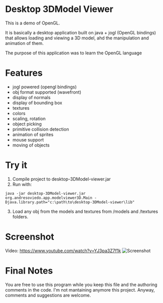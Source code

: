 Desktop 3DModel Viewer
======================

This is a demo of OpenGL. 

It is basically a desktop application built on java + jogl (OpenGL bindings) that allows loading and viewing a 3D model,
ahd the manipulation and animation of them.

The purpose of this application was to learn the OpenGL language


Features
========
  - jogl powered (opengl bindings)
  - obj format supported (wavefront)
  - display of normals
  - display of bounding box 
  - textures
  - colors
  - scaling, rotation
  - object picking
  - primitive collision detection
  - animation of sprites
  - mouse support
  - moving of objects


Try it
======

  1. Compile project to desktop-3DModel-viewer.jar
  2. Run with:
```
java -jar desktop-3DModel-viewer.jar org.andresoviedo.app.modelviewer3D.Main -Djava.library.path="c:\path\to\desktop-3DModel-viewer\lib"
```
  3. Load any obj from the models and textures from /models and /textures folders.


Screenshot
==========

Video: https://www.youtube.com/watch?v=YJ3pa3Z7f1k
![Screenshot](https://github.com/andresoviedo/desktop-3DModel-viewer/blob/master/screenshot.png)


Final Notes
===========

You are free to use this program while you keep this file and the authoring comments in the code.
I'm not mantaining anymore this project. Anyway, comments and suggestions are welcome.
